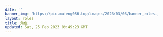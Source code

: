 ```yaml
---
date: ''
banner_img: "https://pic.mufeng086.top/images/2023/03/03/banner_roles.jpg"
layout: roles
title: 角色
updated: Sat, 25 Feb 2023 09:49:23 GMT
---
```

